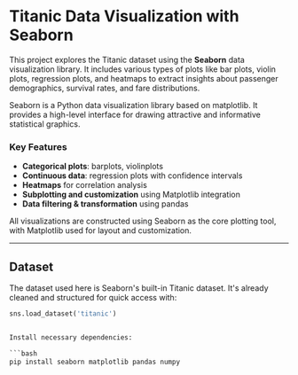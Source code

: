 # Titanic Data Visualization with Seaborn

This project explores the Titanic dataset using the **Seaborn** data visualization library. It includes various types of plots like bar plots, violin plots, regression plots, and heatmaps to extract insights about passenger demographics, survival rates, and fare distributions.

Seaborn is a Python data visualization library based on matplotlib. It provides a high-level interface for drawing attractive and informative statistical graphics.

### Key Features
- **Categorical plots**: barplots, violinplots
- **Continuous data**: regression plots with confidence intervals
- **Heatmaps** for correlation analysis
- **Subplotting and customization** using Matplotlib integration
- **Data filtering & transformation** using pandas

All visualizations are constructed using Seaborn as the core plotting tool, with Matplotlib used for layout and customization.

---

## Dataset
The dataset used here is Seaborn's built-in Titanic dataset. It's already cleaned and structured for quick access with:
```python
sns.load_dataset('titanic')


Install necessary dependencies:

```bash
pip install seaborn matplotlib pandas numpy
```
